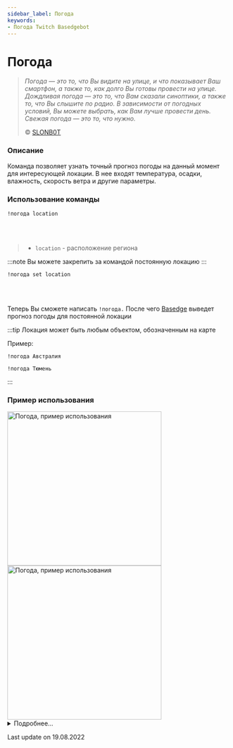 ```yaml
---
sidebar_label: Погода
keywords:
- Погода Twitch Basedgebot
---
```


# Погода

> *<quote>Погода — это то, что Вы видите на улице, и что показывает Ваш смартфон, а также то, как долго Вы готовы провести на улице. Дождливая погода — это то, что Вам сказали синоптики, а также то, что Вы слышите по радио. В зависимости от погодных условий, Вы можете выбрать, как Вам лучше провести день. Свежая погода — это то, что нужно.</quote>*
>
> © <a class="slonbot weather" href="https://www.twitch.tv/slonb0t">SLONB0T</a>

### Описание

Команда позволяет узнать точный прогноз погоды на данный момент для интересующей локации. В нее входят температура, осадки, влажность, скорость ветра и другие параметры.

### Использование команды

<code>!погода location</code>

<br/>
<br/>

>- <code>location</code>  -  расположение региона

:::note
Вы можете закрепить за командой постоянную локацию
:::

<code>!погода set location</code>

<br/>
<br/>

Теперь Вы сможете написать <code>!погода.</code> После чего [Basedge](/) выведет прогноз погоды для постоянной локации


:::tip
Локация может быть любым объектом, обозначенным на карте

Пример:
<p><code>!погода Австралия</code></p>

<p><code>!погода Тюмень</code></p>
:::

### Пример использования

<img src="https://media3.giphy.com/media/Zio1zV6iWZtpdmPgQA/giphy.gif?cid=790b76118dc6b58e9b690d329c77699258ffc3668d032d63&rid=giphy.gif&ct=g" alt="Погода, пример использования" width="350"/>
<img src="https://media4.giphy.com/media/7u9VKPjSbmVMSkGjQw/giphy.gif?cid=790b7611d302aeaebf456e0278444b8dbc34191dcbe728db&rid=giphy.gif&ct=g" alt="Погода, пример использования" width="350" id="example-right"/>

<details>
  <summary>Подробнее...</summary>
  <div>

| Global cooldown | 30 seconds⠀⠀⠀⠀⠀⠀⠀⠀⠀⠀⠀⠀ |
|:----------------|:-----------------------|
| User cooldown   | 1 minute               |
| Mod only        | No                     |
| Sub only        | No                     |
| Aliases         | !weather               |
  </div>
</details>

<p class="update">Last update on 19.08.2022</p>